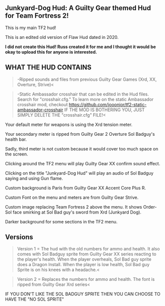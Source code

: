 ## Junkyard-Dog Hud: A Guilty Gear themed Hud for Team Fortress 2!

This is my main TF2 hud!

This is an edited old version of Flaw Hud dated in 2020.

**I did not create this Hud! Russ created it for me and I thought it would be okay to upload this for anyone is interested.**

  

## WHAT THE HUD CONTAINS
>-Ripped sounds and files from previous Guilty Gear Games (Xrd, XX, Overture, Strive)<

>-Static Ambassador crosshair that can be edited in the Hud files. Search for "crosshair.cfg." To learn more on the static Ambassador crosshair mod, checkout https://github.com/jooonior/tf2-static-ambassador-crosshair IF THE MOD IS BOTHERING YOU, JUST SIMPLY DELETE THE "crosshair.cfg" FILE!<

  

Your default meter for weapons is using the Xrd tension meter. 

Your secondary meter is ripped from Guilty Gear 2 Overture Sol Badguy's health bar. 

Sadly, third meter is not custom because it would cover too much space on the screen. 

Clicking around the TF2 menu will play Guilty Gear XX confirm sound effect. 

Clicking on the title "Junkyard-Dog Hud" will play an audio of Sol Badguy saying and using Gun flame. 

Custom background is Paris from Guilty Gear XX Accent Core Plus R. 

Custom Font on the menu and meters are from Guilty Gear Strive. 

Custom image replacing Team Fortress 2 above the menu. It shows Order-Sol face smirking at Sol Bad guy's sword from Xrd (Junkyard Dog). 

Darker background for some sections in the TF2 menu.

## Versions

  

>Version 1 = The hud with the old numbers for ammo and health. It also comes with Sol Badguy sprite from Guilty Gear XX series reacting to the player's health. 
When the player overheals, Sol Bad guy sprite does a Dragon Install. 
When the player is low health, Sol Bad guy Sprite is on his knees with a headache.< 

>Version 2 = Replaces the numbers for ammo and health. The font is ripped from Guilty Gear Xrd series<

IF YOU DON'T LIKE THE SOL BADGUY SPRITE THEN YOU CAN CHOOSE TO HAVE THE "NO SOL SPRITE"
